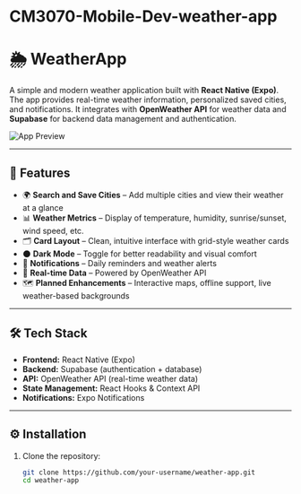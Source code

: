 # CM3070-Mobile-Dev-weather-app
# 🌦️ WeatherApp  

A simple and modern weather application built with **React Native (Expo)**. The app provides real-time weather information, personalized saved cities, and notifications. It integrates with **OpenWeather API** for weather data and **Supabase** for backend data management and authentication.  

![App Preview](screenshot.png) <!-- replace with your own screenshots -->  

---

## 🚀 Features  

- 🌍 **Search and Save Cities** – Add multiple cities and view their weather at a glance  
- 📊 **Weather Metrics** – Display of temperature, humidity, sunrise/sunset, wind speed, etc.  
- 🗂️ **Card Layout** – Clean, intuitive interface with grid-style weather cards  
- 🌑 **Dark Mode** – Toggle for better readability and visual comfort  
- 🔔 **Notifications** – Daily reminders and weather alerts  
- 📡 **Real-time Data** – Powered by OpenWeather API  
- 🗺️ **Planned Enhancements** – Interactive maps, offline support, live weather-based backgrounds  

---

## 🛠️ Tech Stack  

- **Frontend:** React Native (Expo)  
- **Backend:** Supabase (authentication + database)  
- **API:** OpenWeather API (real-time weather data)  
- **State Management:** React Hooks & Context API  
- **Notifications:** Expo Notifications  

---

## ⚙️ Installation  

1. Clone the repository:  
   ```bash
   git clone https://github.com/your-username/weather-app.git
   cd weather-app

